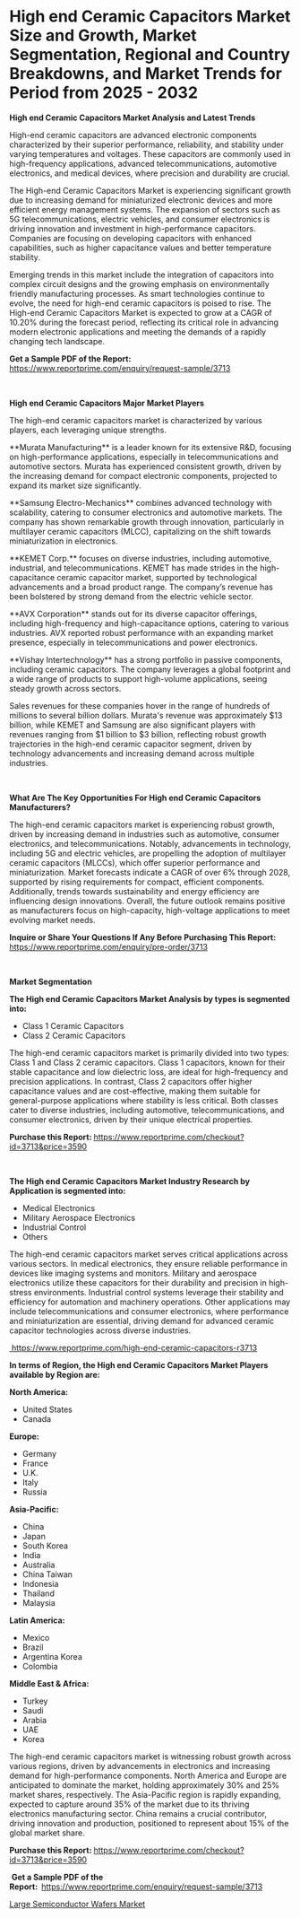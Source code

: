 <p><h1>High end Ceramic Capacitors Market Size and Growth, Market Segmentation, Regional and Country Breakdowns, and Market Trends for Period from 2025 -  2032</h1></p><p><strong>High end Ceramic Capacitors Market Analysis and Latest Trends</strong></p>
<p><p>High-end ceramic capacitors are advanced electronic components characterized by their superior performance, reliability, and stability under varying temperatures and voltages. These capacitors are commonly used in high-frequency applications, advanced telecommunications, automotive electronics, and medical devices, where precision and durability are crucial.</p><p>The High-end Ceramic Capacitors Market is experiencing significant growth due to increasing demand for miniaturized electronic devices and more efficient energy management systems. The expansion of sectors such as 5G telecommunications, electric vehicles, and consumer electronics is driving innovation and investment in high-performance capacitors. Companies are focusing on developing capacitors with enhanced capabilities, such as higher capacitance values and better temperature stability.</p><p>Emerging trends in this market include the integration of capacitors into complex circuit designs and the growing emphasis on environmentally friendly manufacturing processes. As smart technologies continue to evolve, the need for high-end ceramic capacitors is poised to rise. The High-end Ceramic Capacitors Market is expected to grow at a CAGR of 10.20% during the forecast period, reflecting its critical role in advancing modern electronic applications and meeting the demands of a rapidly changing tech landscape.</p></p>
<p><strong>Get a Sample PDF of the Report:&nbsp;</strong> <a href="https://www.reportprime.com/enquiry/request-sample/3713?utm_campaign=2296&utm_medium=2&utm_source=Github&utm_content=ia&utm_term=18032025&utm_id=high-end-ceramic-capacitors">https://www.reportprime.com/enquiry/request-sample/3713</a></p>
<p>&nbsp;</p>
<p><strong>High end Ceramic Capacitors Major Market Players</strong></p>
<p><p>The high-end ceramic capacitors market is characterized by various players, each leveraging unique strengths. </p><p>**Murata Manufacturing** is a leader known for its extensive R&D, focusing on high-performance applications, especially in telecommunications and automotive sectors. Murata has experienced consistent growth, driven by the increasing demand for compact electronic components, projected to expand its market size significantly.</p><p>**Samsung Electro-Mechanics** combines advanced technology with scalability, catering to consumer electronics and automotive markets. The company has shown remarkable growth through innovation, particularly in multilayer ceramic capacitors (MLCC), capitalizing on the shift towards miniaturization in electronics. </p><p>**KEMET Corp.** focuses on diverse industries, including automotive, industrial, and telecommunications. KEMET has made strides in the high-capacitance ceramic capacitor market, supported by technological advancements and a broad product range. The company’s revenue has been bolstered by strong demand from the electric vehicle sector.</p><p>**AVX Corporation** stands out for its diverse capacitor offerings, including high-frequency and high-capacitance options, catering to various industries. AVX reported robust performance with an expanding market presence, especially in telecommunications and power electronics.</p><p>**Vishay Intertechnology** has a strong portfolio in passive components, including ceramic capacitors. The company leverages a global footprint and a wide range of products to support high-volume applications, seeing steady growth across sectors.</p><p>Sales revenues for these companies hover in the range of hundreds of millions to several billion dollars. Murata's revenue was approximately $13 billion, while KEMET and Samsung are also significant players with revenues ranging from $1 billion to $3 billion, reflecting robust growth trajectories in the high-end ceramic capacitor segment, driven by technology advancements and increasing demand across multiple industries.</p></p>
<p>&nbsp;</p>
<p><strong>What Are The Key Opportunities For High end Ceramic Capacitors Manufacturers?</strong></p>
<p><p>The high-end ceramic capacitors market is experiencing robust growth, driven by increasing demand in industries such as automotive, consumer electronics, and telecommunications. Notably, advancements in technology, including 5G and electric vehicles, are propelling the adoption of multilayer ceramic capacitors (MLCCs), which offer superior performance and miniaturization. Market forecasts indicate a CAGR of over 6% through 2028, supported by rising requirements for compact, efficient components. Additionally, trends towards sustainability and energy efficiency are influencing design innovations. Overall, the future outlook remains positive as manufacturers focus on high-capacity, high-voltage applications to meet evolving market needs.</p></p>
<p><strong>Inquire or Share Your Questions If Any Before Purchasing This Report:</strong> <a href="https://www.reportprime.com/enquiry/pre-order/3713?utm_campaign=2296&utm_medium=2&utm_source=Github&utm_content=ia&utm_term=18032025&utm_id=high-end-ceramic-capacitors">https://www.reportprime.com/enquiry/pre-order/3713</a></p>
<p>&nbsp;</p>
<p><strong>Market Segmentation</strong></p>
<p><strong>The High end Ceramic Capacitors Market Analysis by types is segmented into:</strong></p>
<p><ul><li>Class 1 Ceramic Capacitors</li><li>Class 2 Ceramic Capacitors</li></ul></p>
<p><p>The high-end ceramic capacitors market is primarily divided into two types: Class 1 and Class 2 ceramic capacitors. Class 1 capacitors, known for their stable capacitance and low dielectric loss, are ideal for high-frequency and precision applications. In contrast, Class 2 capacitors offer higher capacitance values and are cost-effective, making them suitable for general-purpose applications where stability is less critical. Both classes cater to diverse industries, including automotive, telecommunications, and consumer electronics, driven by their unique electrical properties.</p></p>
<p><strong>Purchase this Report:&nbsp;</strong><a href="https://www.reportprime.com/checkout?id=3713&price=3590&utm_campaign=2296&utm_medium=2&utm_source=Github&utm_content=ia&utm_term=18032025&utm_id=high-end-ceramic-capacitors">https://www.reportprime.com/checkout?id=3713&price=3590</a></p>
<p>&nbsp;</p>
<p><strong>The High end Ceramic Capacitors Market Industry Research by Application is segmented into:</strong></p>
<p><ul><li>Medical Electronics</li><li>Military Aerospace Electronics</li><li>Industrial Control</li><li>Others</li></ul></p>
<p><p>The high-end ceramic capacitors market serves critical applications across various sectors. In medical electronics, they ensure reliable performance in devices like imaging systems and monitors. Military and aerospace electronics utilize these capacitors for their durability and precision in high-stress environments. Industrial control systems leverage their stability and efficiency for automation and machinery operations. Other applications may include telecommunications and consumer electronics, where performance and miniaturization are essential, driving demand for advanced ceramic capacitor technologies across diverse industries.</p></p>
<p><a href="https://www.reportprime.com/high-end-ceramic-capacitors-r3713?utm_campaign=2296&utm_medium=2&utm_source=Github&utm_content=ia&utm_term=18032025&utm_id=high-end-ceramic-capacitors">&nbsp;https://www.reportprime.com/high-end-ceramic-capacitors-r3713</a></p>
<p><strong>In terms of Region, the High end Ceramic Capacitors Market Players available by Region are:</strong></p>
<p>
    <p> <strong> North America: </strong>
        <ul>
            <li>United States</li>
            <li>Canada</li>
        </ul>
        </p> 
    <p> <strong> Europe: </strong>
        <ul>
            <li>Germany</li>
            <li>France</li>
            <li>U.K.</li>
            <li>Italy</li>
            <li>Russia</li>
        </ul>
        </p> 
    <p> <strong> Asia-Pacific: </strong>
        <ul>
            <li>China</li>
            <li>Japan</li>
            <li>South Korea</li>
            <li>India</li>
            <li>Australia</li>
            <li>China Taiwan</li>
            <li>Indonesia</li>
            <li>Thailand</li>
            <li>Malaysia</li>
        </ul>
        </p> 
    <p> <strong> Latin America: </strong>
        <ul>
            <li>Mexico</li>
            <li>Brazil</li>
            <li>Argentina Korea</li>
            <li>Colombia</li>
        </ul>
        </p> 
    <p> <strong> Middle East & Africa: </strong>
        <ul>
            <li>Turkey</li>
            <li>Saudi</li>
            <li>Arabia</li>
            <li>UAE</li>
            <li>Korea</li>
        </ul>
    </p>
    </p>
<p><p>The high-end ceramic capacitors market is witnessing robust growth across various regions, driven by advancements in electronics and increasing demand for high-performance components. North America and Europe are anticipated to dominate the market, holding approximately 30% and 25% market shares, respectively. The Asia-Pacific region is rapidly expanding, expected to capture around 35% of the market due to its thriving electronics manufacturing sector. China remains a crucial contributor, driving innovation and production, positioned to represent about 15% of the global market share.</p></p>
<p><strong>Purchase this Report: </strong><a href="https://www.reportprime.com/checkout?id=3713&price=3590&utm_campaign=2296&utm_medium=2&utm_source=Github&utm_content=ia&utm_term=18032025&utm_id=high-end-ceramic-capacitors">https://www.reportprime.com/checkout?id=3713&price=3590</a></p>
<p>&nbsp;<strong>Get a Sample PDF of the Report:&nbsp;&nbsp;</strong><a href="https://www.reportprime.com/enquiry/request-sample/3713?utm_campaign=2296&utm_medium=2&utm_source=Github&utm_content=ia&utm_term=18032025&utm_id=high-end-ceramic-capacitors">https://www.reportprime.com/enquiry/request-sample/3713</a></p>
<p><strong></strong></p>
<p><p><a href="https://github.com/laingragle95/Market-Research-Report-List-1/blob/main/large-semiconductor-wafers-market.md?utm_campaign=2296&utm_medium=2&utm_source=Github&utm_content=ia&utm_term=18032025&utm_id=high-end-ceramic-capacitors">Large Semiconductor Wafers Market</a></p></p>